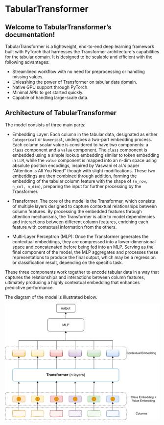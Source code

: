 # TabularTransformer 

## Welcome to TabularTransformer’s documentation!

TabularTransformer is a lightweight, end-to-end deep learning framework built with PyTorch that harnesses the Transformer architecture's capabilities for the tabular domain. It is designed to be scalable and efficient with the following advantages:

- Streamlined workflow with no need for preprocessing or handling missing values.
- Unleashing the power of Transformer on tabular data domain.
- Native GPU support through PyTorch.
- Minimal APIs to get started quickly.
- Capable of handling large-scale data.

## Architecture of TabularTransformer


The model consists of three main parts:

- Embedding Layer: Each column in the tabular data, designated as either `Categorical` or `Numerical`, undergoes a two-part embedding process. Each column scalar value is considered to have two components: a `class` component and a `value` component. The `class` component is embedded using a simple lookup embedding similar to token embedding in `LLM`, while the `value` component is mapped into an n-dim space using absolute position encodings, inspired by  Vaswani et al.'s paper "Attention is All You Need" though with slight modifications. These two embeddings are then combined through addition, forming the embedding of the tabular column feature with the shape of `(n_row, n_col, n_dim)`, preparing the input for further processing by the Transformer.

- Transformer: The core of the model is the Transformer, which consists of multiple layers designed to capture contextual relationships between column features. By processing the embedded features through attention mechanisms, the Transformer is able to model dependencies and interactions between different column features, enriching each feature with contextual information from the others.

- Multi-Layer Perceptron (MLP): Once the Transformer generates the contextual embeddings, they are compressed into a lower-dimensional space and concatenated before being fed into an MLP. Serving as the final component of the model, the MLP aggregates and processes these representations to produce the final output, which may be a regression or classification result, depending on the specific task.

These three components work together to encode tabular data in a way that captures the relationships and interactions between column features, ultimately producing a highly contextual embedding that enhances predictive performance.


The diagram of the model is illustrated below.


![TabularTransformer architecture](assets/arch.svg)
